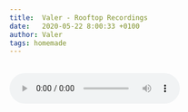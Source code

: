 ```yaml
---
title:  Valer - Rooftop Recordings
date:   2020-05-22 8:00:33 +0100
author: Valer
tags: homemade
---
```

<div class="photo-container">
  ​<picture>
  <source src="https://www.dropbox.com/s/59u8k3okatiplna/koch.jpeg?raw=1" type="image/jpeg">
  ​</picture>
</div>

<div class="audio-container ">

<audio controls>
  <source src="https://www.dropbox.com/s/g8mfu17huphyqge/Moosstra%C3%9Fe.m4a?raw=1" type="audio/mpeg">
</audio>

</div>
